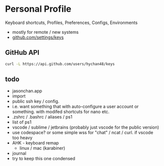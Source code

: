 # Personal Profile
Keyboard shortcuts, Profiles, Preferences, Configs, Environments

* mostly for remote / new systems
* [github.com/settings/keys](https://github.com/settings/keys)
## GitHub API
```bash
curl -L https://api.github.com/users/hychan48/keys
```

## todo
* jasonchan.app
* import
* public ssh key / config.
* i.e. want something that with auto-configure a user account or something. with modifed shortcuts for nano etc.
* .zshrc / .bashrc / aliases / ps1
* list of ps1
* vscode / sublime / jetbrains (probably just vscode for the public version)
* use codespace? or some simple wss for "chat" / ncat / curl. if vscode too heavy
* AHK - keyboard remap
  * linux / mac (karabiner)
* journal
* try to keep this one condensed
